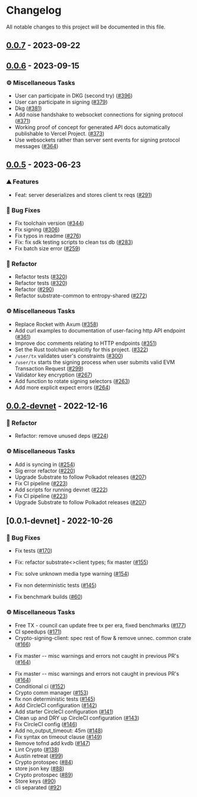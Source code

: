 # Changelog

All notable changes to this project will be documented in this file.

## [0.0.7](https://github.com/orhun/git-cliff/compare/v0.0.6..v0.0.7) - 2023-09-22

## [0.0.6](https://github.com/orhun/git-cliff/compare/v0.0.5..v0.0.6) - 2023-09-15

### ⚙️ Miscellaneous Tasks

- User can participate in DKG (second try) ([#396](https://github.com/orhun/git-cliff/issues/396))
- User can participate in signing ([#379](https://github.com/orhun/git-cliff/issues/379))
- Dkg ([#381](https://github.com/orhun/git-cliff/issues/381))
- Add noise handshake to websocket connections for signing protocol ([#371](https://github.com/orhun/git-cliff/issues/371))
- Working proof of concept for generated API docs automatically publishable to Vercel Project. ([#373](https://github.com/orhun/git-cliff/issues/373))
- Use websockets rather than server sent events for signing protocol messages ([#364](https://github.com/orhun/git-cliff/issues/364))

## [0.0.5](https://github.com/orhun/git-cliff/compare/v0.0.2-devnet..v0.0.5) - 2023-06-23

### ⛰️  Features

- Feat: server deserializes and stores client tx reqs ([#291](https://github.com/orhun/git-cliff/issues/291))

### 🐛 Bug Fixes

- Fix toolchain version ([#344](https://github.com/orhun/git-cliff/issues/344))
- Fix signing ([#306](https://github.com/orhun/git-cliff/issues/306))
- Fix typos in readme ([#276](https://github.com/orhun/git-cliff/issues/276))
- Fix: fix sdk testing scripts to clean tss db ([#283](https://github.com/orhun/git-cliff/issues/283))
- Fix batch size error ([#259](https://github.com/orhun/git-cliff/issues/259))

### 🚜 Refactor

- Refactor tests ([#320](https://github.com/orhun/git-cliff/issues/320))
- Refactor tests ([#320](https://github.com/orhun/git-cliff/issues/320))
- Refactor ([#290](https://github.com/orhun/git-cliff/issues/290))
- Refactor substrate-common to entropy-shared ([#272](https://github.com/orhun/git-cliff/issues/272))

### ⚙️ Miscellaneous Tasks

- Replace Rocket with Axum ([#358](https://github.com/orhun/git-cliff/issues/358))
- Add curl examples to documentation of user-facing http API endpoint ([#361](https://github.com/orhun/git-cliff/issues/361))
- Improve doc comments relating to HTTP endpoints ([#351](https://github.com/orhun/git-cliff/issues/351))
- Set the Rust toolchain explicitly for this project. ([#322](https://github.com/orhun/git-cliff/issues/322))
- `/user/tx` validates user's constraints ([#300](https://github.com/orhun/git-cliff/issues/300))
- `/user/tx` starts the signing process when user submits valid EVM Transaction Request ([#299](https://github.com/orhun/git-cliff/issues/299))
- Validator key encryption ([#267](https://github.com/orhun/git-cliff/issues/267))
- Add function to rotate signing selectors ([#263](https://github.com/orhun/git-cliff/issues/263))
- Add more explicit expect errors ([#264](https://github.com/orhun/git-cliff/issues/264))

## [0.0.2-devnet](https://github.com/orhun/git-cliff/compare/v0.0.1-devnet..v0.0.2-devnet) - 2022-12-16

### 🚜 Refactor

- Refactor: remove unused deps ([#224](https://github.com/orhun/git-cliff/issues/224))


### ⚙️ Miscellaneous Tasks

- Add is syncing in  ([#254](https://github.com/orhun/git-cliff/issues/254))
- Sig error refactor ([#220](https://github.com/orhun/git-cliff/issues/220))
- Upgrade Substrate to follow Polkadot releases ([#207](https://github.com/orhun/git-cliff/issues/207))
- Fix CI pipeline ([#223](https://github.com/orhun/git-cliff/issues/223))
- Add scripts for running devnet ([#222](https://github.com/orhun/git-cliff/issues/222))
- Fix CI pipeline ([#223](https://github.com/orhun/git-cliff/issues/223))
- Upgrade Substrate to follow Polkadot releases ([#207](https://github.com/orhun/git-cliff/issues/207))

## [0.0.1-devnet] - 2022-10-26

### 🐛 Bug Fixes

- Fix tests ([#170](https://github.com/orhun/git-cliff/issues/170))

- Fix: refactor substrate<>client types; fix master ([#155](https://github.com/orhun/git-cliff/issues/155))
- Fix: solve unknown media type warning ([#154](https://github.com/orhun/git-cliff/issues/154))
- Fix non deterministic tests ([#145](https://github.com/orhun/git-cliff/issues/145))
- Fix benchmark builds ([#60](https://github.com/orhun/git-cliff/issues/60))

### ⚙️ Miscellaneous Tasks

- Free TX - council can update free tx per era, fixed benchmarks ([#177](https://github.com/orhun/git-cliff/issues/177))
- CI speedups ([#171](https://github.com/orhun/git-cliff/issues/171))
- Crypto-signing-client: spec rest of flow & remove unnec. common crate ([#166](https://github.com/orhun/git-cliff/issues/166))
* Fix master -- misc warnings and errors not caught in previous PR's ([#164](https://github.com/orhun/git-cliff/issues/164))
- Fix master -- misc warnings and errors not caught in previous PR's ([#164](https://github.com/orhun/git-cliff/issues/164))
- Conditional ci ([#152](https://github.com/orhun/git-cliff/issues/152))
- Crypto comm manager ([#153](https://github.com/orhun/git-cliff/issues/153))
- fix non deterministic tests ([#145](https://github.com/orhun/git-cliff/issues/145))
- Add CircleCI configuration ([#142](https://github.com/orhun/git-cliff/issues/142))
- Add starter CircleCI configuration ([#141](https://github.com/orhun/git-cliff/issues/141))
- Clean up and DRY up CircleCI configuration ([#143](https://github.com/orhun/git-cliff/issues/143))
- Fix CircleCI config ([#146](https://github.com/orhun/git-cliff/issues/146))
- Add no_output_timeout: 45m ([#148](https://github.com/orhun/git-cliff/issues/148))
- Fix syntax on timeout clause ([#149](https://github.com/orhun/git-cliff/issues/149))
- Remove tofnd add kvdb ([#147](https://github.com/orhun/git-cliff/issues/147))
- Lint Crypto ([#138](https://github.com/orhun/git-cliff/issues/138))
- Austin retreat  ([#99](https://github.com/orhun/git-cliff/issues/99))
- Crypto protospec ([#84](https://github.com/orhun/git-cliff/issues/84))
- store json key ([#88](https://github.com/orhun/git-cliff/issues/88))
- Crypto protospec ([#89](https://github.com/orhun/git-cliff/issues/89))
- Store keys ([#90](https://github.com/orhun/git-cliff/issues/90))
- cli separated ([#92](https://github.com/orhun/git-cliff/issues/92))
